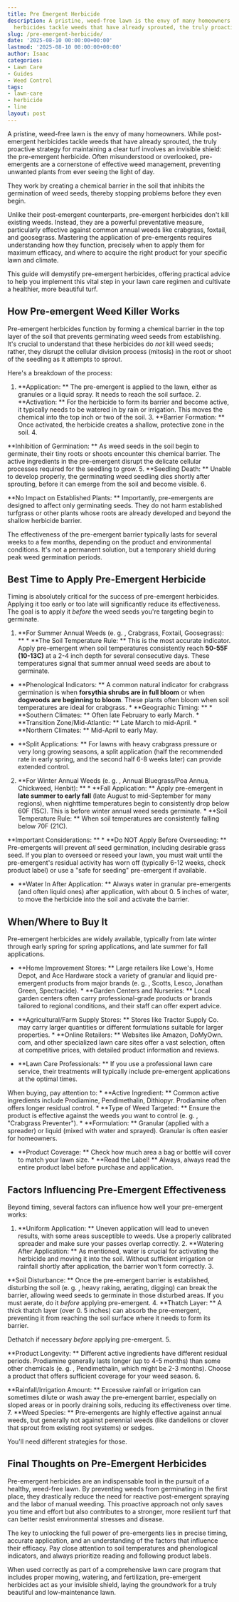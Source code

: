 ```yaml
---
title: Pre Emergent Herbicide
description: A pristine, weed-free lawn is the envy of many homeowners. While post-emergent
  herbicides tackle weeds that have already sprouted, the truly proactive...
slug: /pre-emergent-herbicide/
date: '2025-08-10 00:00:00+00:00'
lastmod: '2025-08-10 00:00:00+00:00'
author: Isaac
categories:
- Lawn Care
- Guides
- Weed Control
tags:
- lawn-care
- herbicide
- line
layout: post
---
```

A pristine, weed-free lawn is the envy of many homeowners. While post-emergent herbicides tackle weeds that have already sprouted, the truly proactive strategy for maintaining a clear turf involves an invisible shield: the pre-emergent herbicide. Often misunderstood or overlooked, pre-emergents are a cornerstone of effective weed management, preventing unwanted plants from ever seeing the light of day.

They work by creating a chemical barrier in the soil that inhibits the germination of weed seeds, thereby stopping problems before they even begin.

Unlike their post-emergent counterparts, pre-emergent herbicides don't kill existing weeds. Instead, they are a powerful preventative measure, particularly effective against common annual weeds like crabgrass, foxtail, and goosegrass. Mastering the application of pre-emergents requires understanding how they function, precisely when to apply them for maximum efficacy, and where to acquire the right product for your specific lawn and climate.

This guide will demystify pre-emergent herbicides, offering practical advice to help you implement this vital step in your lawn care regimen and cultivate a healthier, more beautiful turf.

##  How Pre-emergent Weed Killer Works

Pre-emergent herbicides function by forming a chemical barrier in the top layer of the soil that prevents germinating weed seeds from establishing. It's crucial to understand that these herbicides do *not* kill weed seeds; rather, they disrupt the cellular division process (mitosis) in the root or shoot of the seedling as it attempts to sprout.

Here's a breakdown of the process:

1. **Application: ** The pre-emergent is applied to the lawn, either as granules or a liquid spray. It needs to reach the soil surface. 2. **Activation: ** For the herbicide to form its barrier and become active, it typically needs to be watered in by rain or irrigation. This moves the chemical into the top inch or two of the soil. 3. **Barrier Formation: ** Once activated, the herbicide creates a shallow, protective zone in the soil. 4.

**Inhibition of Germination: ** As weed seeds in the soil begin to germinate, their tiny roots or shoots encounter this chemical barrier. The active ingredients in the pre-emergent disrupt the delicate cellular processes required for the seedling to grow. 5. **Seedling Death: ** Unable to develop properly, the germinating weed seedling dies shortly after sprouting, before it can emerge from the soil and become visible. 6.

**No Impact on Established Plants: ** Importantly, pre-emergents are designed to affect only germinating seeds. They do not harm established turfgrass or other plants whose roots are already developed and beyond the shallow herbicide barrier.

The effectiveness of the pre-emergent barrier typically lasts for several weeks to a few months, depending on the product and environmental conditions. It's not a permanent solution, but a temporary shield during peak weed germination periods.

##  Best Time to Apply Pre-Emergent Herbicide

Timing is absolutely critical for the success of pre-emergent herbicides. Applying it too early or too late will significantly reduce its effectiveness. The goal is to apply it *before* the weed seeds you're targeting begin to germinate.

1. **For Summer Annual Weeds (e. g. , Crabgrass, Foxtail, Goosegrass): ** * **The Soil Temperature Rule: ** This is the most accurate indicator. Apply pre-emergent when soil temperatures consistently reach **50-55F (10-13C)** at a 2-4 inch depth for several consecutive days. These temperatures signal that summer annual weed seeds are about to germinate.

* **Phenological Indicators: ** A common natural indicator for crabgrass germination is when **forsythia shrubs are in full bloom** or when **dogwoods are beginning to bloom**. These plants often bloom when soil temperatures are ideal for crabgrass. * **Geographic Timing: ** * **Southern Climates: ** Often late February to early March. * **Transition Zone/Mid-Atlantic: ** Late March to mid-April. * **Northern Climates: ** Mid-April to early May.

* **Split Applications: ** For lawns with heavy crabgrass pressure or very long growing seasons, a split application (half the recommended rate in early spring, and the second half 6-8 weeks later) can provide extended control.

2. **For Winter Annual Weeds (e. g. , Annual Bluegrass/Poa Annua, Chickweed, Henbit): ** * **Fall Application: ** Apply pre-emergent in **late summer to early fall** (late August to mid-September for many regions), when nighttime temperatures begin to consistently drop below 60F (15C). This is before winter annual weed seeds germinate. * **Soil Temperature Rule: ** When soil temperatures are consistently falling below 70F (21C).

**Important Considerations: ** * **Do NOT Apply Before Overseeding: ** Pre-emergents will prevent *all* seed germination, including desirable grass seed. If you plan to overseed or reseed your lawn, you must wait until the pre-emergent's residual activity has worn off (typically 6-12 weeks, check product label) or use a "safe for seeding" pre-emergent if available.

* **Water In After Application: ** Always water in granular pre-emergents (and often liquid ones) after application, with about 0. 5 inches of water, to move the herbicide into the soil and activate the barrier.

##  When/Where to Buy It

Pre-emergent herbicides are widely available, typically from late winter through early spring for spring applications, and late summer for fall applications.

* **Home Improvement Stores: ** Large retailers like Lowe's, Home Depot, and Ace Hardware stock a variety of granular and liquid pre-emergent products from major brands (e. g. , Scotts, Lesco, Jonathan Green, Spectracide). * **Garden Centers and Nurseries: ** Local garden centers often carry professional-grade products or brands tailored to regional conditions, and their staff can offer expert advice.

* **Agricultural/Farm Supply Stores: ** Stores like Tractor Supply Co. may carry larger quantities or different formulations suitable for larger properties. * **Online Retailers: ** Websites like Amazon, DoMyOwn. com, and other specialized lawn care sites offer a vast selection, often at competitive prices, with detailed product information and reviews.

* **Lawn Care Professionals: ** If you use a professional lawn care service, their treatments will typically include pre-emergent applications at the optimal times.

When buying, pay attention to: * **Active Ingredient: ** Common active ingredients include Prodiamine, Pendimethalin, Dithiopyr. Prodiamine often offers longer residual control. * **Type of Weed Targeted: ** Ensure the product is effective against the weeds you want to control (e. g. , "Crabgrass Preventer"). * **Formulation: ** Granular (applied with a spreader) or liquid (mixed with water and sprayed). Granular is often easier for homeowners.

* **Product Coverage: ** Check how much area a bag or bottle will cover to match your lawn size. * **Read the Label! ** Always, always read the entire product label before purchase and application.

##  Factors Influencing Pre-Emergent Effectiveness

Beyond timing, several factors can influence how well your pre-emergent works:

1. **Uniform Application: ** Uneven application will lead to uneven results, with some areas susceptible to weeds. Use a properly calibrated spreader and make sure your passes overlap correctly. 2. **Watering After Application: ** As mentioned, water is crucial for activating the herbicide and moving it into the soil. Without sufficient irrigation or rainfall shortly after application, the barrier won't form correctly. 3.

**Soil Disturbance: ** Once the pre-emergent barrier is established, disturbing the soil (e. g. , heavy raking, aerating, digging) can break the barrier, allowing weed seeds to germinate in those disturbed areas. If you must aerate, do it *before* applying pre-emergent. 4. **Thatch Layer: ** A thick thatch layer (over 0. 5 inches) can absorb the pre-emergent, preventing it from reaching the soil surface where it needs to form its barrier.

Dethatch if necessary *before* applying pre-emergent. 5.

**Product Longevity: ** Different active ingredients have different residual periods. Prodiamine generally lasts longer (up to 4-5 months) than some other chemicals (e. g. , Pendimethalin, which might be 2-3 months). Choose a product that offers sufficient coverage for your weed season. 6.

**Rainfall/Irrigation Amount: ** Excessive rainfall or irrigation can sometimes dilute or wash away the pre-emergent barrier, especially on sloped areas or in poorly draining soils, reducing its effectiveness over time. 7. **Weed Species: ** Pre-emergents are highly effective against annual weeds, but generally not against perennial weeds (like dandelions or clover that sprout from existing root systems) or sedges.

You'll need different strategies for those.

##  Final Thoughts on Pre-Emergent Herbicides

Pre-emergent herbicides are an indispensable tool in the pursuit of a healthy, weed-free lawn. By preventing weeds from germinating in the first place, they drastically reduce the need for reactive post-emergent spraying and the labor of manual weeding. This proactive approach not only saves you time and effort but also contributes to a stronger, more resilient turf that can better resist environmental stresses and disease.

The key to unlocking the full power of pre-emergents lies in precise timing, accurate application, and an understanding of the factors that influence their efficacy. Pay close attention to soil temperatures and phenological indicators, and always prioritize reading and following product labels.

When used correctly as part of a comprehensive lawn care program that includes proper mowing, watering, and fertilization, pre-emergent herbicides act as your invisible shield, laying the groundwork for a truly beautiful and low-maintenance lawn.